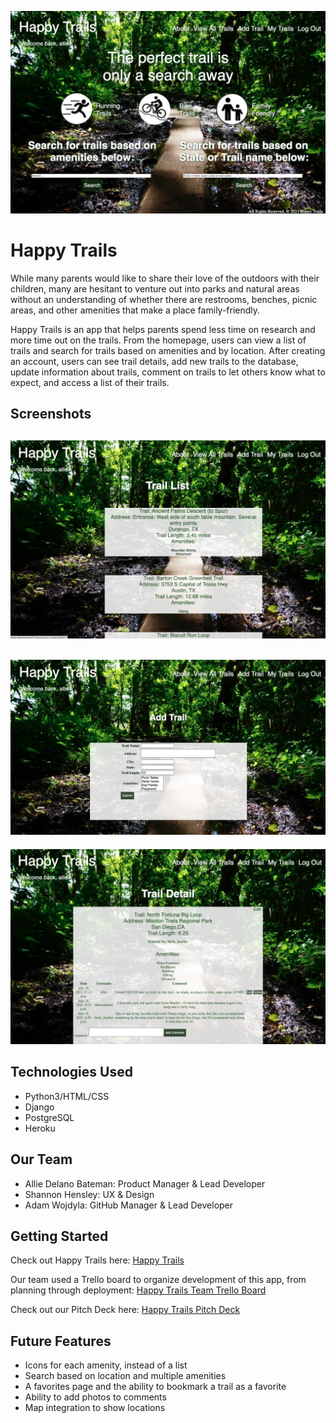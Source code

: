 ![home](main_app/static/img/homepage.png)

# Happy Trails
While many parents would like to share their love of the outdoors with their children, many are hesitant to venture out into parks and natural areas without an understanding of whether there are restrooms, benches, picnic areas, and other amenities that make a place family-friendly. 

Happy Trails is an app that helps parents spend less time on research and more time out on the trails. From the homepage, users can view a list of trails and search for trails based on amenities and by location. After creating an account, users can see trail details, add new trails to the database, update information about trails, comment on trails to let others know what to expect, and access a list of their trails. 

## Screenshots

![trail list](main_app/static/img/trail_list.png)
---
![add trail](main_app/static/img/add_trail.png)
---
![trail detail](main_app/static/img/trail_detail.png)

## Technologies Used
* Python3/HTML/CSS
* Django
* PostgreSQL
* Heroku

## Our Team
* Allie Delano Bateman: Product Manager & Lead Developer
* Shannon Hensley: UX & Design
* Adam Wojdyla: GitHub Manager & Lead Developer

## Getting Started
Check out Happy Trails here: [Happy Trails](https://happytrails21.herokuapp.com/)

Our team used a Trello board to organize development of this app, from planning through deployment: [Happy Trails Team Trello Board](https://trello.com/b/9obyKpm9/happy-trails)

Check out our Pitch Deck here: [Happy Trails Pitch Deck](https://docs.google.com/presentation/d/1YkLuxJngkP_M9VpIZ9_eQM3AJBxzlK8utXBn_WH3dis/edit?usp=sharing)

## Future Features
* Icons for each amenity, instead of a list
* Search based on location and multiple amenities
* A favorites page and the ability to bookmark a trail as a favorite
* Ability to add photos to comments 
* Map integration to show locations